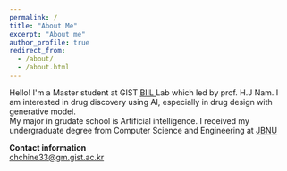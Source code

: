 ```yaml
---
permalink: /
title: "About Me"
excerpt: "About me"
author_profile: true
redirect_from: 
  - /about/
  - /about.html
---
```


Hello! I'm a Master student at GIST <a href = "https://www.biil-gist.net/"> BIIL </a> Lab which led by prof. H.J Nam. I am interested in drug discovery using AI, especially in drug design with generative model. <br/>
My major in grudate school is Artificial intelligence. I received my undergraduate degree from Computer Science and Engineering at <a href = "https://www.jbnu.ac.kr/kor/"> JBNU </a>

**Contact information**  
chchine33@gm.gist.ac.kr
